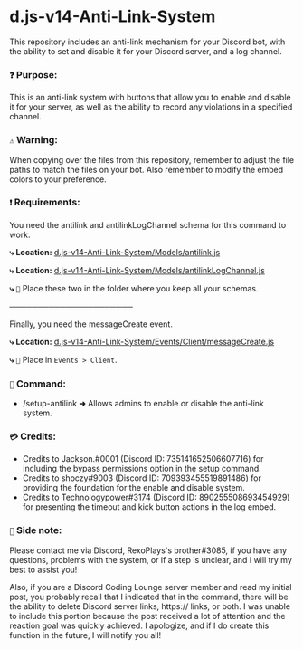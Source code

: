 # d.js-v14-Anti-Link-System
This repository includes an anti-link mechanism for your Discord bot, with the ability to set and disable it for your Discord server, and a log channel.

### `❓` **Purpose:**
This is an anti-link system with buttons that allow you to enable and disable it for your server, as well as the ability to record any violations in a specified channel.

### `⚠️` **Warning:**
When copying over the files from this repository, remember to adjust the file paths to match the files on your bot. Also remember to modify the embed colors to your preference.

### `❗` **Requirements:**
You need the antilink and antilinkLogChannel schema for this command to work.

**⤷ Location:** [d.js-v14-Anti-Link-System/Models/antilink.js](https://github.com/sharpenhead/d.js-v14-Anti-Link-System/blob/main/Models/antilink.js)

**⤷ Location:** [d.js-v14-Anti-Link-System/Models/antilinkLogChannel.js](https://github.com/sharpenhead/d.js-v14-Anti-Link-System/blob/main/Models/antilinkLogChannel.js)

**⤷** `📁` Place these two in the folder where you keep all your schemas.

**──────────────────────**

Finally, you need the messageCreate event.

**⤷ Location:** [d.js-v14-Anti-Link-System/Events/Client/messageCreate.js](https://github.com/sharpenhead/d.js-v14-Anti-Link-System/blob/main/Events/Client/messageCreate.js)

**⤷** `📁` Place in `Events > Client`.

### `🔧` **Command:**
- /setup-antilink **➜** Allows admins to enable or disable the anti-link system.

### `💳` **Credits:**
- Credits to Jackson.#0001 (Discord ID: 735141652506607716) for including the bypass permissions option in the setup command.
- Credits to shoczy#9003 (Discord ID: 709393455519891486) for providing the foundation for the enable and disable system.
- Credits to Technologypower#3174 (Discord ID: 890255508693454929) for presenting the timeout and kick button actions in the log embed.

### `📝` **Side note:**
Please contact me via Discord, RexoPlays's brother#3085, if you have any questions, problems with the system, or if a step is unclear, and I will try my best to assist you!

Also, if you are a Discord Coding Lounge server member and read my initial post, you probably recall that I indicated that in the command, there will be the ability to delete Discord server links, https:// links, or both. I was unable to include this portion because the post received a lot of attention and the reaction goal was quickly achieved. I apologize, and if I do create this function in the future, I will notify you all!
